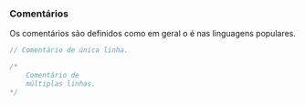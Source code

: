 ### Comentários

Os comentários são definidos como em geral o é nas linguagens populares.

```c
// Comentário de única linha.

/*
    Comentário de 
    múltiplas linhas.
*/
```


